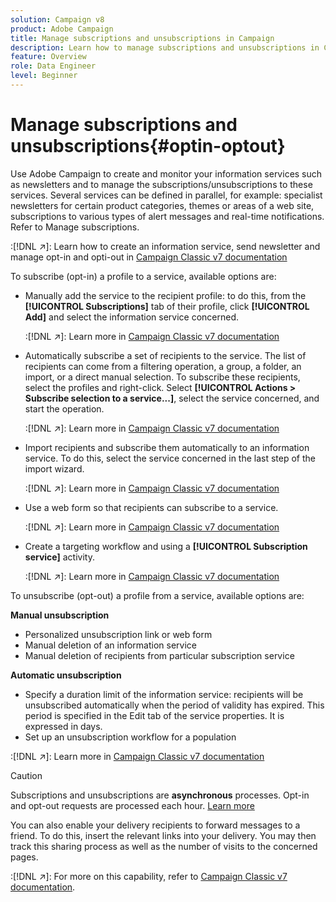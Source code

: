 ```yaml
---
solution: Campaign v8
product: Adobe Campaign
title: Manage subscriptions and unsubscriptions in Campaign
description: Learn how to manage subscriptions and unsubscriptions in Campaign v8
feature: Overview
role: Data Engineer
level: Beginner
---
```

# Manage subscriptions and unsubscriptions{#optin-optout}

Use Adobe Campaign to create and monitor your information services such as newsletters and to manage the subscriptions/unsubscriptions to these services. Several services can be defined in parallel, for example: specialist newsletters for certain product categories, themes or areas of a web site, subscriptions to various types of alert messages and real-time notifications. Refer to Manage subscriptions.

:[!DNL :arrow_upper_right:]: Learn how to create an information service, send newsletter and manage opt-in and opti-out in [Campaign Classic v7 documentation](https://experienceleague.adobe.com/docs/campaign-classic/using/sending-messages/subscriptions-and-referrals/managing-subscriptions.html)

To subscribe (opt-in) a profile to a service, available options are:

* Manually add the service to the recipient profile: to do this, from the **[!UICONTROL Subscriptions]** tab of their profile, click **[!UICONTROL Add]** and select the information service concerned. 
    
    :[!DNL :arrow_upper_right:]: Learn more in [Campaign Classic v7 documentation](https://experienceleague.adobe.com/docs/campaign-classic/using/getting-started/profile-management/editing-a-profile.html?lang=en#deliveries-tab)
    
* Automatically subscribe a set of recipients to the service. The list of recipients can come from a filtering operation, a group, a folder, an import, or a direct manual selection. To subscribe these recipients, select the profiles and right-click. Select **[!UICONTROL Actions > Subscribe selection to a service...]**, select the service concerned, and start the operation.

    :[!DNL :arrow_upper_right:]: Learn more in [Campaign Classic v7 documentation](https://experienceleague.adobe.com/docs/campaign-classic/using/getting-started/profile-management/editing-a-profile.html?lang=en#deliveries-tab)


* Import recipients and subscribe them automatically to an information service. To do this, select the service concerned in the last step of the import wizard. 

    :[!DNL :arrow_upper_right:]: Learn more in [Campaign Classic v7 documentation](https://experienceleague.adobe.com/docs/campaign-classic/using/getting-started/importing-and-exporting-data/generic-imports-exports/executing-import-jobs.html?lang=en#step-5---additional-step-when-importing-recipients)

* Use a web form so that recipients can subscribe to a service. 

    :[!DNL :arrow_upper_right:]: Learn more in [Campaign Classic v7 documentation](https://experienceleague.adobe.com/docs/campaign-classic/using/designing-content/web-forms/use-cases--web-forms.html?lang=en#create-a-subscription--form-with-double-opt-in)


* Create a targeting workflow and using a **[!UICONTROL Subscription service]** activity. 

    :[!DNL :arrow_upper_right:]: Learn more in [Campaign Classic v7 documentation](https://experienceleague.adobe.com/docs/campaign-classic/using/automating-with-workflows/targeting-activities/subscription-services.html?lang=en#example--subscribe-a-list-of-recipients-to-a-newsletter)
    

To unsubscribe (opt-out) a profile from a service, available options are:

**Manual unsubscription**

* Personalized unsubscription link or web form
* Manual deletion of an information service
* Manual deletion of recipients from particular subscription service

**Automatic unsubscription**

* Specify a duration limit of the information service: recipients will be unsubscribed automatically when the period of validity has expired. This period is specified in the Edit tab of the service properties. It is expressed in days.
* Set up an unsubscription workflow for a population

:[!DNL :arrow_upper_right:]: Learn more in [Campaign Classic v7 documentation](https://experienceleague.adobe.com/docs/campaign-classic/using/sending-messages/subscriptions-and-referrals/managing-subscriptions.html?lang=en#unsubscribing-a-recipient-from-a-service)


>[!CAUTION]
>
>Subscriptions and unsubscriptions are **asynchronous** processes. Opt-in and opt-out requests are processed each hour. [Learn more](../dev/new-apis.md#sub-apis)

You can also enable your delivery recipients to forward messages to a friend. To do this, insert the relevant links into your delivery. You may then track this sharing process as well as the number of visits to the concerned pages. 

:[!DNL :arrow_upper_right:]: For more on this capability, refer to [Campaign Classic v7 documentation](https://experienceleague.adobe.com/docs/campaign-classic/using/sending-messages/subscriptions-and-referrals/viral-and-social-marketing.html?lang=en#viral-marketing--forward-to-a-friend).